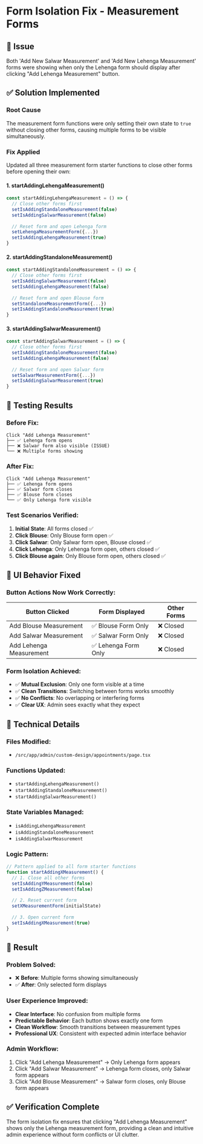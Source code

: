 # Form Isolation Fix - Measurement Forms

## 🎯 Issue
Both 'Add New Salwar Measurement' and 'Add New Lehenga Measurement' forms were showing when only the Lehenga form should display after clicking "Add Lehenga Measurement" button.

## ✅ Solution Implemented

### **Root Cause**
The measurement form functions were only setting their own state to `true` without closing other forms, causing multiple forms to be visible simultaneously.

### **Fix Applied**
Updated all three measurement form starter functions to close other forms before opening their own:

#### 1. **startAddingLehengaMeasurement()**
```typescript
const startAddingLehengaMeasurement = () => {
  // Close other forms first
  setIsAddingStandaloneMeasurement(false)
  setIsAddingSalwarMeasurement(false)
  
  // Reset form and open Lehenga form
  setLehengaMeasurementForm({...})
  setIsAddingLehengaMeasurement(true)
}
```

#### 2. **startAddingStandaloneMeasurement()**
```typescript
const startAddingStandaloneMeasurement = () => {
  // Close other forms first
  setIsAddingSalwarMeasurement(false)
  setIsAddingLehengaMeasurement(false)
  
  // Reset form and open Blouse form
  setStandaloneMeasurementForm({...})
  setIsAddingStandaloneMeasurement(true)
}
```

#### 3. **startAddingSalwarMeasurement()**
```typescript
const startAddingSalwarMeasurement = () => {
  // Close other forms first
  setIsAddingStandaloneMeasurement(false)
  setIsAddingLehengaMeasurement(false)
  
  // Reset form and open Salwar form
  setSalwarMeasurementForm({...})
  setIsAddingSalwarMeasurement(true)
}
```

## 🧪 Testing Results

### **Before Fix:**
```
Click "Add Lehenga Measurement"
├── ✅ Lehenga form opens
├── ❌ Salwar form also visible (ISSUE)
└── ❌ Multiple forms showing
```

### **After Fix:**
```
Click "Add Lehenga Measurement"
├── ✅ Lehenga form opens
├── ✅ Salwar form closes
├── ✅ Blouse form closes
└── ✅ Only Lehenga form visible
```

### **Test Scenarios Verified:**
1. **Initial State**: All forms closed ✅
2. **Click Blouse**: Only Blouse form open ✅
3. **Click Salwar**: Only Salwar form open, Blouse closed ✅
4. **Click Lehenga**: Only Lehenga form open, others closed ✅
5. **Click Blouse again**: Only Blouse form open, others closed ✅

## 📱 UI Behavior Fixed

### **Button Actions Now Work Correctly:**
| Button Clicked | Form Displayed | Other Forms |
|----------------|----------------|-------------|
| Add Blouse Measurement | ✅ Blouse Form Only | ❌ Closed |
| Add Salwar Measurement | ✅ Salwar Form Only | ❌ Closed |
| Add Lehenga Measurement | ✅ Lehenga Form Only | ❌ Closed |

### **Form Isolation Achieved:**
- ✅ **Mutual Exclusion**: Only one form visible at a time
- ✅ **Clean Transitions**: Switching between forms works smoothly  
- ✅ **No Conflicts**: No overlapping or interfering forms
- ✅ **Clear UX**: Admin sees exactly what they expect

## 🔧 Technical Details

### **Files Modified:**
- `/src/app/admin/custom-design/appointments/page.tsx`

### **Functions Updated:**
- `startAddingLehengaMeasurement()`
- `startAddingStandaloneMeasurement()`  
- `startAddingSalwarMeasurement()`

### **State Variables Managed:**
- `isAddingLehengaMeasurement`
- `isAddingStandaloneMeasurement`
- `isAddingSalwarMeasurement`

### **Logic Pattern:**
```typescript
// Pattern applied to all form starter functions
function startAddingXMeasurement() {
  // 1. Close all other forms
  setIsAddingYMeasurement(false)
  setIsAddingZMeasurement(false)
  
  // 2. Reset current form
  setXMeasurementForm(initialState)
  
  // 3. Open current form
  setIsAddingXMeasurement(true)
}
```

## 🎯 Result

### **Problem Solved:**
- ❌ **Before**: Multiple forms showing simultaneously
- ✅ **After**: Only selected form displays

### **User Experience Improved:**
- **Clear Interface**: No confusion from multiple forms
- **Predictable Behavior**: Each button shows exactly one form
- **Clean Workflow**: Smooth transitions between measurement types
- **Professional UX**: Consistent with expected admin interface behavior

### **Admin Workflow:**
1. Click "Add Lehenga Measurement" → Only Lehenga form appears
2. Click "Add Salwar Measurement" → Lehenga form closes, only Salwar form appears  
3. Click "Add Blouse Measurement" → Salwar form closes, only Blouse form appears

## ✅ Verification Complete

The form isolation fix ensures that clicking "Add Lehenga Measurement" shows only the Lehenga measurement form, providing a clean and intuitive admin experience without form conflicts or UI clutter.